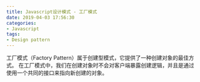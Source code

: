 ```yaml
---
title: Javascript设计模式 - 工厂模式
date: 2019-04-03 17:56:30
categories:
- Javascript
tags: 
- Design pattern
---
```

工厂模式（Factory Pattern）属于创建型模式，它提供了一种创建对象的最佳方式。
在工厂模式中，我们在创建对象时不会对客户端暴露创建逻辑，并且是通过使用一个共同的接口来指向新创建的对象。
